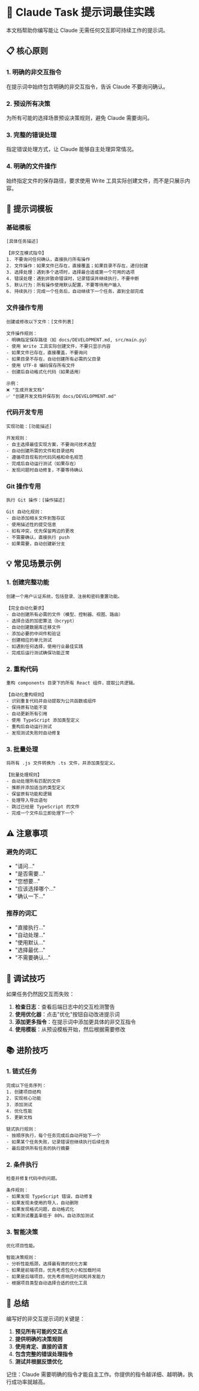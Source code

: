 # 🎯 Claude Task 提示词最佳实践

本文档帮助你编写能让 Claude 无需任何交互即可持续工作的提示词。

## 📋 核心原则

### 1. 明确的非交互指令
在提示词中始终包含明确的非交互指令，告诉 Claude 不要询问确认。

### 2. 预设所有决策
为所有可能的选择场景预设决策规则，避免 Claude 需要询问。

### 3. 完整的错误处理
指定错误处理方式，让 Claude 能够自主处理异常情况。

### 4. 明确的文件操作
始终指定文件的保存路径，要求使用 Write 工具实际创建文件，而不是只展示内容。

## 🚀 提示词模板

### 基础模板
```
[具体任务描述]

【非交互模式指令】
1. 不要询问任何确认，直接执行所有操作
2. 文件操作：如果文件已存在，直接覆盖；如果目录不存在，递归创建
3. 选择处理：遇到多个选项时，选择最合适或第一个可用的选项
4. 错误处理：遇到非致命错误时，记录错误并继续执行，不要中断
5. 默认行为：所有操作使用默认配置，不要等待用户输入
6. 持续执行：完成一个任务后，自动继续下一个任务，直到全部完成
```

### 文件操作专用
```
创建或修改以下文件：[文件列表]

文件操作规则：
- 明确指定保存路径（如 docs/DEVELOPMENT.md, src/main.py）
- 使用 Write 工具实际创建文件，不要只显示内容
- 如果文件已存在，直接覆盖，不要询问
- 如果目录不存在，自动创建所有必需的父目录
- 使用 UTF-8 编码保存所有文件
- 创建后自动格式化代码（如果适用）

示例：
❌ "生成开发文档" 
✅ "创建开发文档并保存到 docs/DEVELOPMENT.md"
```

### 代码开发专用
```
实现功能：[功能描述]

开发规则：
- 自主选择最佳实现方案，不要询问技术选型
- 自动创建所需的文件和目录结构
- 遵循项目现有的代码风格和命名规范
- 完成后自动运行测试（如果存在）
- 发现问题时自动修复，不要等待确认
```

### Git 操作专用
```
执行 Git 操作：[操作描述]

Git 自动化规则：
- 自动添加相关文件到暂存区
- 使用描述性的提交信息
- 如有冲突，优先保留两边的更改
- 不需要确认，直接执行 push
- 如果需要，自动创建新分支
```

## 💡 常见场景示例

### 1. 创建完整功能
```
创建一个用户认证系统，包括登录、注册和密码重置功能。

【完全自动化要求】
- 自动创建所有必需的文件（模型、控制器、视图、路由）
- 选择合适的加密算法（bcrypt）
- 自动创建数据库迁移文件
- 添加必要的中间件和验证
- 创建相应的单元测试
- 如遇到任何选择，使用行业最佳实践
- 完成后运行测试确保功能正常
```

### 2. 重构代码
```
重构 components 目录下的所有 React 组件，提取公共逻辑。

【自动化重构规则】
- 识别重复代码并自动提取为公共函数或组件
- 保持原有功能不变
- 自动更新所有引用
- 使用 TypeScript 添加类型定义
- 重构后自动运行测试
- 发现测试失败时自动修复
```

### 3. 批量处理
```
将所有 .js 文件转换为 .ts 文件，并添加类型定义。

【批量处理规则】
- 自动处理所有匹配的文件
- 推断并添加适当的类型定义
- 保留原有功能和逻辑
- 处理导入导出语句
- 跳过已经是 TypeScript 的文件
- 完成一个文件后立即处理下一个
```

## ⚠️ 注意事项

### 避免的词汇
- "请问..."
- "是否需要..."
- "您想要..."
- "应该选择哪个..."
- "确认一下..."

### 推荐的词汇
- "直接执行..."
- "自动处理..."
- "使用默认..."
- "选择最优..."
- "不需要确认..."

## 🔧 调试技巧

如果任务仍然因交互而失败：

1. **检查日志**：查看后端日志中的交互检测警告
2. **使用优化器**：点击"优化"按钮自动改进提示词
3. **添加更多指令**：在提示词中添加更具体的非交互指令
4. **使用模板**：从预设模板开始，然后根据需要修改

## 📚 进阶技巧

### 1. 链式任务
```
完成以下任务序列：
1. 创建项目结构
2. 实现核心功能
3. 添加测试
4. 优化性能
5. 更新文档

链式执行规则：
- 按顺序执行，每个任务完成后自动开始下一个
- 如果某个任务失败，记录错误但继续执行后续任务
- 最后提供所有任务的执行摘要
```

### 2. 条件执行
```
检查并修复代码中的问题。

条件规则：
- 如果发现 TypeScript 错误，自动修复
- 如果发现未使用的导入，自动删除
- 如果发现格式问题，自动格式化
- 如果测试覆盖率低于 80%，自动添加测试
```

### 3. 智能决策
```
优化项目性能。

智能决策规则：
- 分析性能瓶颈，选择最有效的优化方案
- 如果是前端项目，优先考虑包大小和加载时间
- 如果是后端项目，优先考虑响应时间和并发能力
- 根据项目类型自动选择合适的优化工具
```

## 🎯 总结

编写好的非交互提示词的关键是：
1. **预见所有可能的交互点**
2. **提供明确的决策规则**
3. **使用肯定、直接的语言**
4. **包含完整的错误处理指令**
5. **测试并根据反馈优化**

记住：Claude 需要明确的指令才能自主工作。你提供的指令越详细、越明确，执行成功率就越高。